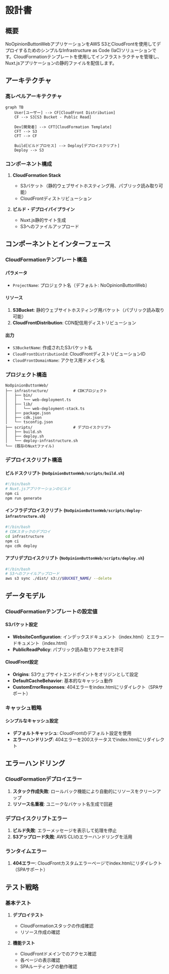 # 設計書

## 概要

NoOpinionButtonWebアプリケーションをAWS S3とCloudFrontを使用してデプロイするためのシンプルなInfrastructure as Code (IaC)ソリューションです。CloudFormationテンプレートを使用してインフラストラクチャを管理し、Nuxt.jsアプリケーションの静的ファイルを配信します。

## アーキテクチャ

### 高レベルアーキテクチャ

```mermaid
graph TB
    User[ユーザー] --> CF[CloudFront Distribution]
    CF --> S3[S3 Bucket - Public Read]
    
    Dev[開発者] --> CFT[CloudFormation Template]
    CFT --> S3
    CFT --> CF
    
    Build[ビルドプロセス] --> Deploy[デプロイスクリプト]
    Deploy --> S3
```

### コンポーネント構成

1. **CloudFormation Stack**
   - S3バケット（静的ウェブサイトホスティング用、パブリック読み取り可能）
   - CloudFrontディストリビューション

2. **ビルド・デプロイパイプライン**
   - Nuxt.js静的サイト生成
   - S3へのファイルアップロード

## コンポーネントとインターフェース

### CloudFormationテンプレート構造

#### パラメータ
- `ProjectName`: プロジェクト名（デフォルト: NoOpinionButtonWeb）

#### リソース
1. **S3Bucket**: 静的ウェブサイトホスティング用バケット（パブリック読み取り可能）
2. **CloudFrontDistribution**: CDN配信用ディストリビューション

#### 出力
- `S3BucketName`: 作成されたS3バケット名
- `CloudFrontDistributionId`: CloudFrontディストリビューションID
- `CloudFrontDomainName`: アクセス用ドメイン名

### プロジェクト構造

```
NoOpinionButtonWeb/
├── infrastructure/           # CDKプロジェクト
│   ├── bin/
│   │   └── web-deployment.ts
│   ├── lib/
│   │   └── web-deployment-stack.ts
│   ├── package.json
│   ├── cdk.json
│   └── tsconfig.json
├── scripts/                  # デプロイスクリプト
│   ├── build.sh
│   ├── deploy.sh
│   └── deploy-infrastructure.sh
└── (既存のNuxtファイル)
```

### デプロイスクリプト構造

#### ビルドスクリプト (`NoOpinionButtonWeb/scripts/build.sh`)
```bash
#!/bin/bash
# Nuxt.jsアプリケーションのビルド
npm ci
npm run generate
```

#### インフラデプロイスクリプト (`NoOpinionButtonWeb/scripts/deploy-infrastructure.sh`)
```bash
#!/bin/bash
# CDKスタックのデプロイ
cd infrastructure
npm ci
npx cdk deploy
```

#### アプリデプロイスクリプト (`NoOpinionButtonWeb/scripts/deploy.sh`)
```bash
#!/bin/bash
# S3へのファイルアップロード
aws s3 sync ./dist/ s3://$BUCKET_NAME/ --delete
```

## データモデル

### CloudFormationテンプレートの設定値

#### S3バケット設定
- **WebsiteConfiguration**: インデックスドキュメント（index.html）とエラードキュメント（index.html）
- **PublicReadPolicy**: パブリック読み取りアクセスを許可

#### CloudFront設定
- **Origins**: S3ウェブサイトエンドポイントをオリジンとして設定
- **DefaultCacheBehavior**: 基本的なキャッシュ動作
- **CustomErrorResponses**: 404エラーをindex.htmlにリダイレクト（SPAサポート）

### キャッシュ戦略

#### シンプルなキャッシュ設定
- **デフォルトキャッシュ**: CloudFrontのデフォルト設定を使用
- **エラーハンドリング**: 404エラーを200ステータスでindex.htmlにリダイレクト

## エラーハンドリング

### CloudFormationデプロイエラー
1. **スタック作成失敗**: ロールバック機能により自動的にリソースをクリーンアップ
2. **リソース名重複**: ユニークなバケット名生成で回避

### デプロイスクリプトエラー
1. **ビルド失敗**: エラーメッセージを表示して処理を停止
2. **S3アップロード失敗**: AWS CLIのエラーハンドリングを活用

### ランタイムエラー
1. **404エラー**: CloudFrontカスタムエラーページでindex.htmlにリダイレクト（SPAサポート）

## テスト戦略

### 基本テスト
1. **デプロイテスト**
   - CloudFormationスタックの作成確認
   - リソース作成の確認

2. **機能テスト**
   - CloudFrontドメインでのアクセス確認
   - 各ページの表示確認
   - SPAルーティングの動作確認